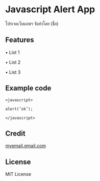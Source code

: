 # Javascript Alert App

โปรเจคเว็บแอพฯ จัดทําโดย (ชื่อ)

## Features

• List 1

• List 2

• List 3

## Example code

```
<javascript>

alert(‘ok’);

</javascript>
```

## Credit

[myemail.gmail.com](https://mail.google.com/mail/u/0/#inbox)

## License

MIT License

 

